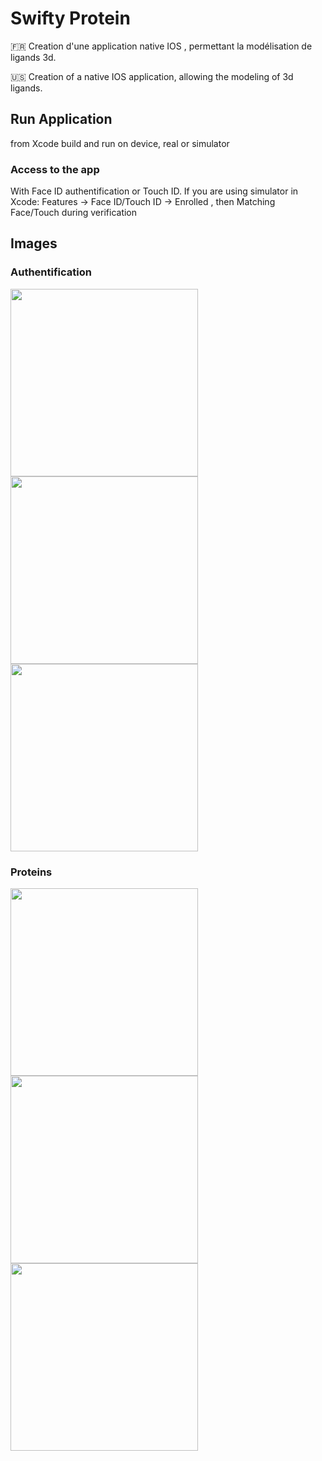 # Swifty Protein

🇫🇷
Creation d'une application native IOS , permettant la modélisation de ligands 3d. 

🇺🇸
Creation of a native IOS application, allowing the modeling of 3d ligands.


## Run Application
from Xcode build and run on device, real or simulator

### Access to the app
With Face ID authentification or Touch ID.
If you are using simulator in Xcode: Features -> Face ID/Touch ID -> Enrolled , then Matching Face/Touch during verification

## Images

### Authentification
<p float="left">
<img src="https://github.com/coschmit/swifty-protein/blob/main/README_img/face_id_unlock.png" alt="" width="300"/>
<img src="https://github.com/coschmit/swifty-protein/blob/main/README_img/fingerprint_unlock.png" alt="" width="300"/>
<img src="https://github.com/coschmit/swifty-protein/blob/main/README_img/fingerprint_verification.png" alt="" width="300"/>
</p>

### Proteins
<p float="left">
<img src="https://github.com/coschmit/swifty-protein/blob/main/README_img/proteins_list.png" alt="" width="300"/>
<img src="https://github.com/coschmit/swifty-protein/blob/main/README_img/protein_view.png" alt="" width="300"/>
<img src="https://github.com/coschmit/swifty-protein/blob/main/README_img/protein_view_detail.png" alt="" width="300"/>
</p>
